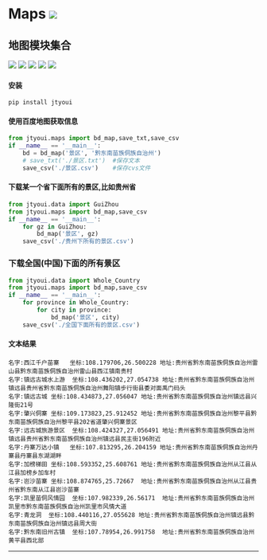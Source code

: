 # **Maps** [![](https://gitee.com/tyoui/logo/raw/master/logo/photolog.png)][1]

## 地图模块集合
[![](https://img.shields.io/badge/个人网站-jtyoui-yellow.com.svg)][1]
[![](https://img.shields.io/badge/Python-3.6-green.svg)]()
[![](https://img.shields.io/badge/BlogWeb-Tyoui-bule.svg)][1]
[![](https://img.shields.io/badge/Email-jtyoui@qq.com-red.svg)]()
[![](https://img.shields.io/badge/地图-Maps-black.svg)]()


#### 安装
    pip install jtyoui

#### 使用百度地图获取信息
```python
from jtyoui.maps import bd_map,save_txt,save_csv
if __name__ == '__main__':
    bd = bd_map('景区', '黔东南苗族侗族自治州')
    # save_txt('./景区.txt')  #保存文本
    save_csv('./景区.csv')    #保存cvs文件
```

#### 下载某一个省下面所有的景区,比如贵州省
```python
from jtyoui.data import GuiZhou
from jtyoui.maps import bd_map,save_csv
if __name__ == '__main__':
    for gz in GuiZhou:
        bd_map('景区', gz)
    save_csv('./贵州下所有的景区.csv')
```

### 下载全国(中国)下面的所有景区
```python
from jtyoui.data import Whole_Country
from jtyoui.maps import bd_map,save_csv
if __name__ == '__main__':
    for province in Whole_Country:
        for city in province:
            bd_map('景区', city)
    save_csv('./全国下面所有的景区.csv')
```

#### 文本结果
    名字:西江千户苗寨	坐标:108.179706,26.500228	地址:贵州省黔东南苗族侗族自治州雷山县黔东南苗族侗族自治州雷山县西江镇南贵村
    名字:镇远古城水上游	坐标:108.436202,27.054738	地址:贵州省黔东南苗族侗族自治州镇远县贵州省黔东南苗族侗族自治州舞阳镇步行街县委对面禹门码头
    名字:镇远古城	坐标:108.434873,27.056047	地址:贵州省黔东南苗族侗族自治州镇远县兴隆街21号
    名字:肇兴侗寨	坐标:109.173823,25.912452	地址:贵州省黔东南苗族侗族自治州黎平县黔东南苗族侗族自治州黎平县202省道肇兴侗寨景区
    名字:远古城旅游景区	坐标:108.424327,27.056491	地址:贵州省黔东南苗族侗族自治州镇远县贵州省黔东南苗族侗族自治州镇远县民主街196附近
    名字:丹寨万达小镇	坐标:107.813295,26.204159	地址:贵州省黔东南苗族侗族自治州丹寨县丹寨县东湖湖畔
    名字:加榜梯田	坐标:108.593352,25.608761	地址:贵州省黔东南苗族侗族自治州从江县从江县加榜乡加车村
    名字:岜沙苗寨	坐标:108.874765,25.72667	地址:贵州省黔东南苗族侗族自治州从江县贵州省黔东南从江县岜沙苗寨
    名字:凯里苗侗风情园	坐标:107.982339,26.56171	地址:贵州省黔东南苗族侗族自治州凯里市黔东南苗族侗族自治州凯里市风情大道
    名字:青龙洞	坐标:108.440116,27.055628	地址:贵州省黔东南苗族侗族自治州镇远县黔东南苗族侗族自治州镇远县周大街
    名字:黔东南旧州古镇	坐标:107.78954,26.991758	地址:贵州省黔东南苗族侗族自治州黄平县西北部

***
[1]: https://blog.jtyoui.com